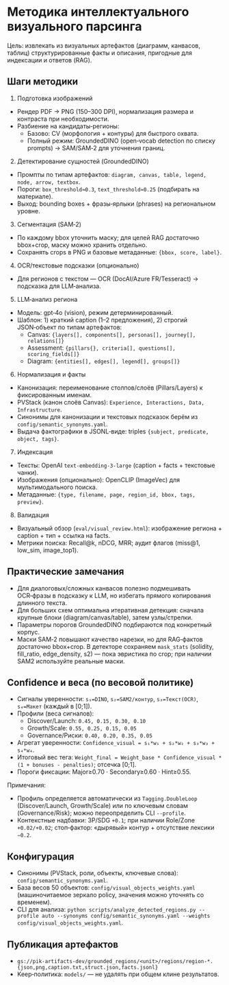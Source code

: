 # Методика интеллектуального визуального парсинга

Цель: извлекать из визуальных артефактов (диаграмм, канвасов, таблиц) структурированные факты и описания, пригодные для индексации и ответов (RAG).

## Шаги методики

1) Подготовка изображений
- Рендер PDF → PNG (150–300 DPI), нормализация размера и контраста при необходимости.
- Разбиение на кандидаты‑регионы:
  - Базово: CV (морфология + контуры) для быстрого охвата.
  - Полный режим: GroundedDINO (open‑vocab detection по списку prompts) → SAM/SAM‑2 для уточнения границ.

2) Детектирование сущностей (GroundedDINO)
- Промпты по типам артефактов: `diagram, canvas, table, legend, node, arrow, textbox`.
- Пороги: `box_threshold≈0.3`, `text_threshold≈0.25` (подбирать на материале).
- Выход: bounding boxes + фразы‑ярлыки (phrases) на региональном уровне.

3) Сегментация (SAM‑2)
- По каждому bbox уточнить маску; для целей RAG достаточно bbox+crop, маску можно хранить отдельно.
- Сохранять crops в PNG и базовые метаданные: `{bbox, score, label}`.

4) OCR/текстовые подсказки (опционально)
- Для регионов с текстом — OCR (DocAI/Azure FR/Tesseract) → подсказка для LLM‑анализа.

5) LLM‑анализ региона
- Модель: gpt‑4o (vision), режим детерминированный.
- Шаблон: 1) краткий caption (1–2 предложения), 2) строгий JSON‑объект по типам артефактов:
  - Canvas: `{layers[], components[], personas[], journey[], relations[]}`
  - Assessment: `{pillars{}, criteria[], questions[], scoring_fields[]}`
  - Diagram: `{entities[], edges[], legend[], groups[]}`

6) Нормализация и факты
- Канонизация: переименование столпов/слоёв (Pillars/Layers) к фиксированным именам.
- PVStack (канон слоёв Canvas): `Experience, Interactions, Data, Infrastructure`.
- Синонимы для канонизации и текстовых подсказок берём из `config/semantic_synonyms.yaml`.
- Выдача фактографики в JSONL‑виде: triples `{subject, predicate, object, tags}`.

7) Индексация
- Тексты: OpenAI `text-embedding-3-large` (caption + facts + текстовые чанки).
- Изображения (опционально): OpenCLIP (ImageVec) для мультимодального поиска.
- Метаданные: `{type, filename, page, region_id, bbox, tags, preview}`.

8) Валидация
- Визуальный обзор (`eval/visual_review.html`): изображение региона + caption + тип + ссылка на facts.
- Метрики поиска: Recall@k, nDCG, MRR; аудит флагов (miss@1, low_sim, image_top1).

## Практические замечания
- Для диалоговых/сложных канвасов полезно подмешивать OCR‑фразы в подсказку к LLM, но избегать прямого копирования длинного текста.
- Для больших схем оптимальна итеративная детекция: сначала крупные блоки (diagram/canvas/table), затем узлы/стрелки.
- Параметры порогов GroundedDINO подбираются под конкретный корпус.
 - Маски SAM‑2 повышают качество нарезки, но для RAG‑фактов достаточно bbox+crop. В детекторе сохраняем `mask_stats` (solidity, fill_ratio, edge_density, s2) — пока эвристика по crop; при наличии SAM2 используйте реальные маски.

## Confidence и веса (по весовой политике)
- Сигналы уверенности: `s₁=DINO`, `s₂=SAM2/контур`, `s₃=Текст(OCR)`, `s₄=Макет` (каждый в [0;1]).
- Профили (веса сигналов):
  - Discover/Launch: `0.45, 0.15, 0.30, 0.10`
  - Growth/Scale: `0.55, 0.25, 0.15, 0.05`
  - Governance/Риски: `0.40, 0.20, 0.35, 0.05`
- Агрегат уверенности: `Confidence_visual = s₁*w₁ + s₂*w₂ + s₃*w₃ + s₄*w₄`.
- Итоговый вес тега: `Weight_final = Weight_base * Confidence_visual * (1 + bonuses - penalties)`; отсечка [0;1].
- Пороги фиксации: Major≥0.70 · Secondary≥0.60 · Hint≥0.55.

Примечания:
- Профиль определяется автоматически из `Tagging.DoubleLoop` (Discover/Launch, Growth/Scale) или по ключевым словам (Governance/Risk); можно переопределить CLI `--profile`.
- Контекстные надбавки: 3P/SDG `+0.1`; при наличии Role/Zone `+0.02/+0.02`; стоп‑фактор: «дырявый» контур + отсутствие лексики `−0.2`.

## Конфигурация
 - Синонимы (PVStack, роли, объекты, ключевые слова): `config/semantic_synonyms.yaml`.
 - База весов 50 объектов: `config/visual_objects_weights.yaml` (машиночитаемое зеркало policy, значения можно уточнять со временем).
 - CLI для анализа: `python scripts/analyze_detected_regions.py --profile auto --synonyms config/semantic_synonyms.yaml --weights config/visual_objects_weights.yaml`.

## Публикация артефактов
- `gs://pik-artifacts-dev/grounded_regions/<unit>/regions/region-*.{json,png,caption.txt,struct.json,facts.jsonl}`
- Keep‑политика: `models/` — не удалять при общем клине результатов.
